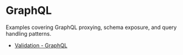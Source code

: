 # GraphQL

Examples covering GraphQL proxying, schema exposure, and query handling patterns.

- [Validation - GraphQL](graphql-validation#validation---graphql)